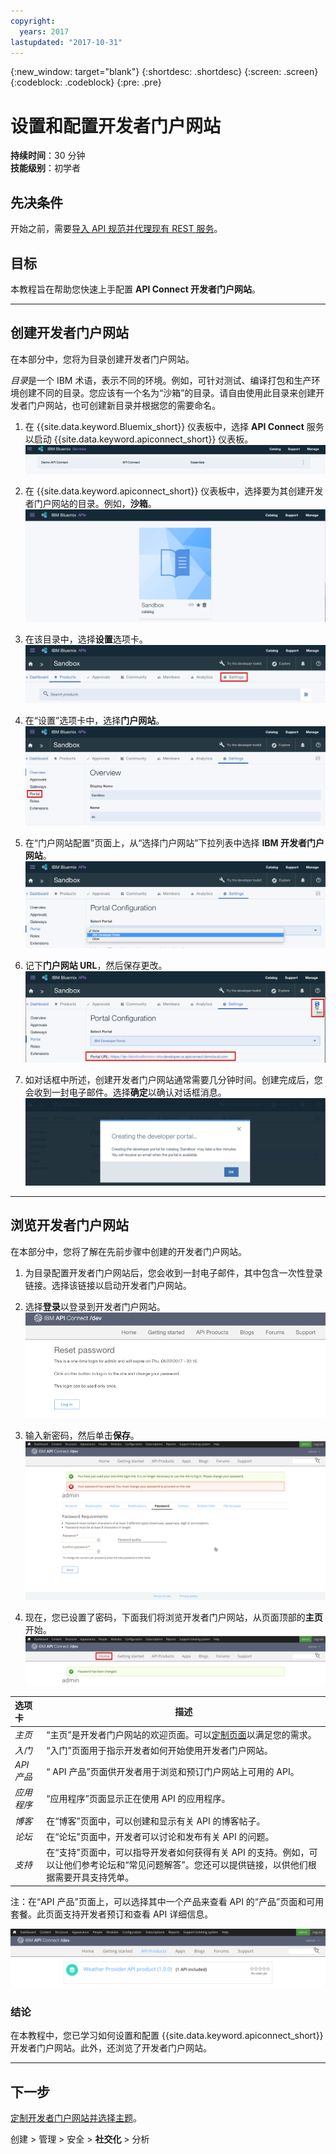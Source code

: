 ```yaml
---
copyright:
  years: 2017
lastupdated: "2017-10-31"
---
```


{:new_window: target="blank"}
{:shortdesc: .shortdesc}
{:screen: .screen}
{:codeblock: .codeblock}
{:pre: .pre}

# 设置和配置开发者门户网站
**持续时间**：30 分钟  
**技能级别**：初学者  

## 先决条件
开始之前，需要[导入 API 规范并代理现有 REST 服务](tut_rest_landing.html)。

## 目标
本教程旨在帮助您快速上手配置 **API Connect 开发者门户网站**。 

---

## 创建开发者门户网站
在本部分中，您将为目录创建开发者门户网站。

*目录*是一个 IBM 术语，表示不同的环境。例如，可针对测试、编译打包和生产环境创建不同的目录。您应该有一个名为“沙箱”的目录。请自由使用此目录来创建开发者门户网站，也可创建新目录并根据您的需要命名。

1. 在 {{site.data.keyword.Bluemix_short}} 仪表板中，选择 **API Connect** 服务以启动 {{site.data.keyword.apiconnect_short}} 仪表板。![API Connect 服务](images/11-Bluemix-Dashboard.png)

2. 在 {{site.data.keyword.apiconnect_short}} 仪表板中，选择要为其创建开发者门户网站的目录。例如，**沙箱**。![目录](images/12-APIC-Dashboard.png)

3. 在该目录中，选择**设置**选项卡。  
  ![目录设置](images/13-catalog-settings.png)

4. 在“设置”选项卡中，选择**门户网站**。  
  ![门户网站配置](images/14-catalog-portal.png)

5. 在“门户网站配置”页面上，从“选择门户网站”下拉列表中选择 **IBM 开发者门户网站**。![IBM 开发者门户网站](images/15-IBM-developer-portal.png) 

6. 记下**门户网站 URL**，然后保存更改。  
  ![保存设置](images/16-save-settings.png)
  
7. 如对话框中所述，创建开发者门户网站通常需要几分钟时间。创建完成后，您会收到一封电子邮件。选择**确定**以确认对话框消息。  
  ![确定](images/17-OK.png)

---

## 浏览开发者门户网站
在本部分中，您将了解在先前步骤中创建的开发者门户网站。

1. 为目录配置开发者门户网站后，您会收到一封电子邮件，其中包含一次性登录链接。选择该链接以启动开发者门户网站。

2. 选择**登录**以登录到开发者门户网站。![登录](images/22-login.png)

3. 输入新密码，然后单击**保存**。  
  ![输入新密码](images/23-password.png)

4. 现在，您已设置了密码，下面我们将浏览开发者门户网站，从页面顶部的**主页**开始。  
  ![主页菜单](images/24-pwsaved.png)
  
|选项卡|描述| 
|:---------------- | -------------------- | 
|_主页_|“主页”是开发者门户网站的欢迎页面。可以[定制页面](tut_custom_dev_portal.html)以满足您的需求。| 
|_入门_|“入门”页面用于指示开发者如何开始使用开发者门户网站。|
|_API 产品_|“ API 产品”页面供开发者用于浏览和预订门户网站上可用的 API。| 
|_应用程序_|“应用程序”页面显示正在使用 API 的应用程序。| 
|_博客_|在“博客”页面中，可以创建和显示有关 API 的博客帖子。| 
|_论坛_|在“论坛”页面中，开发者可以讨论和发布有关 API 的问题。| 
|_支持_|在“支持”页面中，可以指导开发者如何获得有关 API 的支持。例如，可以让他们参考论坛和“常见问题解答”。您还可以提供链接，以供他们根据需要开具支持凭单。| 

注：在“API 产品”页面上，可以选择其中一个产品来查看 API 的“产品”页面和可用套餐。此页面支持开发者预订和查看 API 详细信息。 

  ![API 产品](images/27-api-products.png)

### 结论
在本教程中，您已学习如何设置和配置 {{site.data.keyword.apiconnect_short}} 开发者门户网站。此外，还浏览了开发者门户网站。

---

## 下一步

[定制开发者门户网站并选择主题](tut_custom_dev_portal.html)。

创建 > 管理 > 安全 > **社交化** > 分析
